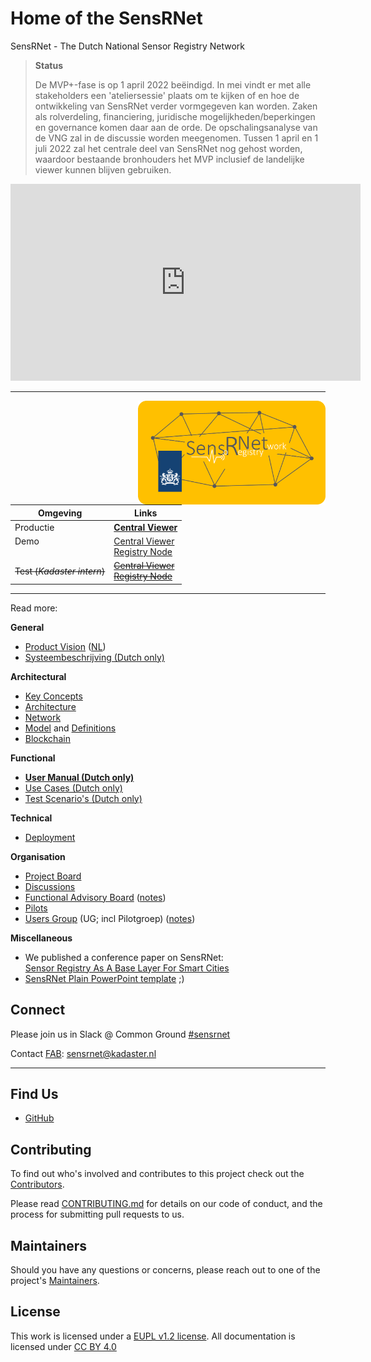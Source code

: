 # Home of the SensRNet

SensRNet - The Dutch National Sensor Registry Network

> **Status**
>
> De MVP+-fase is op 1 april 2022 beëindigd.
> In mei vindt er met alle stakeholders een 'ateliersessie' plaats om te kijken of en hoe de ontwikkeling van SensRNet verder vormgegeven kan worden.
> Zaken als rolverdeling, financiering, juridische mogelijkheden/beperkingen en governance komen daar aan de orde.
> De opschalingsanalyse van de VNG zal in de discussie worden meegenomen.
> Tussen 1 april en 1 juli 2022 zal het centrale deel van SensRNet nog gehost worden, waardoor bestaande bronhouders het MVP inclusief de landelijke viewer kunnen blijven gebruiken.

<iframe width="560" height="315" src="https://www.youtube-nocookie.com/embed/0L6a2F_GpOg" title="YouTube video player" frameborder="0" allow="accelerometer; autoplay; clipboard-write; encrypted-media; gyroscope; picture-in-picture" allowfullscreen></iframe>

---

<img src="img/SensRNet-logo.png" width="300" align="right">

| Omgeving                        | Links                                                                                                                        |
| ------------------------------- | ---------------------------------------------------------------------------------------------------------------------------- |
| Productie                       | **[Central Viewer](https://viewer.sensorenregister.nl/)**                                                                    |
| Demo<br>&nbsp;                  | [Central Viewer](https://demo.sensorenregister.nl/viewer/)<br>[Registry Node](https://demo.sensorenregister.nl/)             |
| <s>Test (_Kadaster intern_)</s> | <s>[Central Viewer](https://viewer.test.sensorenregister.nl/)<br>[Registry Node](https://demo.test.sensorenregister.nl/)</s> |

---

Read more:

**General**

- [Product Vision](ProductVision.md) ([NL](ProductVisionNL.md))
- [Systeembeschrijving (Dutch only)](SystemDescriptionNL.md)

**Architectural**

- [Key Concepts](KeyConcepts.md)
- [Architecture](Architecture.md)
- [Network](Network.md)
- [Model](Model.md) and [Definitions](Definitions.md)
- [Blockchain](Blockchain.md)

**Functional**

- **[User Manual (Dutch only)](UserManualNL.md)**
- [Use Cases (Dutch only)](UseCasesNL.md)
- [Test Scenario's (Dutch only)](TestScenariosNL.md)

**Technical**

- [Deployment](Deployment.md)

**Organisation**

- [Project Board](https://github.com/orgs/kadaster-labs/projects/1?fullscreen=true)
- [Discussions](https://github.com/kadaster-labs/sensrnet-home/discussions)
- [Functional Advisory Board](FAB.md) ([notes](notes/))
- [Pilots](Pilots.md)
- [Users Group](UsersGroup.md) (UG; incl Pilotgroep) ([notes](notes/))

**Miscellaneous**

- We published a conference paper on SensRNet: <br>
  [Sensor Registry As A Base Layer For Smart Cities](https://www.int-arch-photogramm-remote-sens-spatial-inf-sci.net/XLVI-4-W1-2021/115/2021/)
- [SensRNet Plain PowerPoint template](2021-SensRNet-plain-PowerPoint-template.potx) ;)

## Connect

Please join us in Slack @ Common Ground [#sensrnet](https://samenorganiseren.slack.com/archives/C020BGH5N0J)

Contact [FAB](FAB.md): sensrnet@kadaster.nl

---

## Find Us

- [GitHub](https://github.com/kadaster-labs/sensrnet-home)

## Contributing

To find out who's involved and contributes to this project check out the [Contributors](Contributors.md).

Please read [CONTRIBUTING.md](https://github.com/kadaster-labs/sensrnet-home/blob/main/CONTRIBUTING.md) for details on our code of conduct, and the process for submitting pull requests to us.

## Maintainers <a name="maintainers"></a>

Should you have any questions or concerns, please reach out to one of the project's [Maintainers](https://github.com/kadaster-labs/sensrnet-home/blob/main/MAINTAINERS.md).

## License

This work is licensed under a [EUPL v1.2 license](https://github.com/kadaster-labs/sensrnet-home/blob/main/LICENSE.md). All documentation is licensed under [CC BY 4.0](https://creativecommons.org/licenses/by/4.0/)
